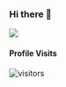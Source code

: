 ### Hi there 👋
![](https://komarev.com/ghpvc/?username=ShayanRehman&label=PROFILE+VIEWS)

#### Profile Visits 

![visitors](https://visitor-badge.glitch.me/badge?page_id=ShayanRehman.ShayanRehman)
<!--
**ShayanRehman/ShayanRehman** is a ✨ _special_ ✨ repository because its `README.md` (this file) appears on your GitHub profile.

Here are some ideas to get you started:

- 🔭 I’m currently working on ...
- 🌱 I’m currently learning ...
- 👯 I’m looking to collaborate on ...
- 🤔 I’m looking for help with ...
- 💬 Ask me about ...
- 📫 How to reach me: ...
- 😄 Pronouns: ...
- ⚡ Fun fact: ...
-->
